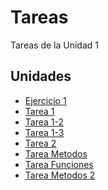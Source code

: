 # Tareas
Tareas de la Unidad 1
## Unidades
- [Ejercicio 1](ejercicio1)
- [Tarea 1](tarea1)
- [Tarea 1-2](tarea1(2))
- [Tarea 1-3](tarea1(3))
- [Tarea 2](tarea2)
- [Tarea Metodos](tareaMetodos)
- [Tarea Funciones](tarea-funciones)
- [Tarea Metodos 2](trabajoMetodos2)


